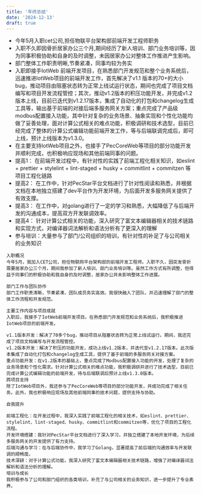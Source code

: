 ```yaml
---
title: '年终总结'
date: '2024-12-13'
draft: true
---
```

 - 今年5月入职cet公司,担任物联平台架构部前端开发工程师职务
 - 入职不久即因骨折居家办公三个月,期间经历了新人培训、部门业务培训等，因为同事积极协助和自身的及时调整，未因居家办公对整体工作推进产生影响。
 - 部门整体工作职责明晰,节奏紧凑，同事均较为务实
 - 入职即接手IotWeb 前端开发项目，在熟悉部门开发规范和整个业务系统后，迅速推进IotWeb项目的前端开发工作，首先解决了v1.1 版本的70+的大小bug，推动项目由阻塞状态转为正常上线试运行状态，期间也完成了项目文档编写和项目开发流程管控；其次，推动v1.2版本的积压功能开发，并完成v1.2版本上线，目前已迭代到v1.2.17版本，集成了自动化的打包和changelog生成工具等，输出基于前端的对接后端多服务网关方案；重点完成了产品级modbus配置接入功能，其中针对复杂的业务场景、抽象实现和个性化功能均做了妥善处理，面对计算公式相关的难点功能，积极调研和技术选型，目前已经完成了整体的计算公式编辑功能前端开发工作，等与后端联调完成后，即可上线，预计上线版本为v1.3.0。
 - 在主要支持IotWeb项目之外，也接手了PecCoreWeb等项目的部分功能开发并顺利完成，也积极响应现场和其他前端同事的问题。
 - 提高1： 在前端开发过程中，有针对性的实践了前端工程化相关知识，如eslint + prettier + stylelint + lint-staged + husky + commitlint + commitzen 等项目工程化链路
 - 提高2： 在工作中，针对PecStar平台文档进行了针对性阅读和熟悉，并根据文档在本地独立搭建了dev平台作为开发环境，为后面开发多服务网关提供了有效支撑。
 - 提高3： 在工作中，对golang进行了一定的学习和熟悉，大幅降低了与后端开发的沟通成本，提高双方开发联调效率。
 - 提高4： 针对计算公式相关的功能，深入研究了富文本编辑器相关的技术链路和实现方式，对编译器词法解析和语法分析有了更深入的理解
 - 参与培训：大量参与了部门/公司组织的培训，有针对性的补足了与公司相关的业务知识

```
入职概况
今年5月，我加入CET公司，担任物联网平台架构部的前端开发工程师。入职不久，因突发骨折需要居家办公三个月，期间我参加了新人培训、部门业务培训等。虽然工作方式有所调整，但得益于同事们的积极协助和我自身的及时调整，居家办公并未影响整体工作进展。

部门工作与团队协作
部门工作职责清晰，节奏紧凑，团队成员务实高效。我很快融入了团队，并迅速理解了部门的整体工作流程和开发规范。

主要工作内容与项目成就
入职后，我接手了IotWeb前端开发项目。在熟悉部门开发规范和业务系统后，我积极推进IotWeb项目的前端开发。

v1.1版本开发：解决了70多个bug，推动项目从阻塞状态转为正常上线试运行。期间，我还完成了项目文档编写与开发流程管控。
v1.2版本开发：解决了积压的功能开发，成功上线v1.2版本，并迭代至v1.2.17版本。此次版本集成了自动化打包和changelog生成工具，提供了基于前端的多服务网关对接方案。
重点功能开发：在v1.2版本的基础上，重点完成了Modbus配置接入功能的开发，处理了复杂的业务场景和个性化需求。针对计算公式相关的难点功能，我积极调研并进行了技术选型，目前已完成计算公式编辑功能的前端开发，待与后端联调后预计上线v1.3.0版本。
跨项目支持
除了IotWeb项目外，我还参与了PecCoreWeb等项目的部分功能开发，并成功完成了相关任务。此外，我也积极响应现场及其他前端同事的技术问题，提供支持与协助。

自我提升

前端工程化：在开发过程中，我深入实践了前端工程化的相关技术，如eslint、prettier、stylelint、lint-staged、husky、commitlint和commitzen等，优化了项目的工程化流程。
开发环境搭建：我针对PecStar平台文档进行了深入学习，并独立搭建了本地开发环境，为后续多服务网关的开发提供了有力支持。
后端沟通与学习：在与后端协作中，我学习了Golang，显著提高了前后端的沟通效率与开发联调的顺畅度。
技术深耕：对于计算公式功能，我深入研究了富文本编辑器相关技术链路，增强了对编译器词法解析和语法分析的理解。
培训与成长
我积极参与了公司和部门组织的各类培训，补充了与公司相关的业务知识，进一步提升了专业素养。
